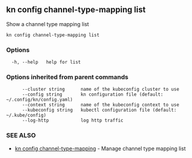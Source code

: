 ## kn config channel-type-mapping list

Show a channel type mapping list

```
kn config channel-type-mapping list
```

### Options

```
  -h, --help   help for list
```

### Options inherited from parent commands

```
      --cluster string      name of the kubeconfig cluster to use
      --config string       kn configuration file (default: ~/.config/kn/config.yaml)
      --context string      name of the kubeconfig context to use
      --kubeconfig string   kubectl configuration file (default: ~/.kube/config)
      --log-http            log http traffic
```

### SEE ALSO

* [kn config channel-type-mapping](kn_config_channel-type-mapping.md)	 - Manage channel type mapping list

